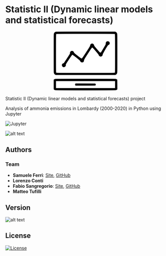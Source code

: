 # Statistic II (Dynamic linear models and statistical forecasts)

<p align="center">
<img src="https://github.com/samuelexferri/unibg-statistic2/blob/master/images/statistic.png" width="200">
</p>

Statistic II (Dynamic linear models and statistical forecasts) project

Analysis of ammonia emissions in Lombardy (2000-2020) in Python using Jupyter

![Jupyter](https://jupyter.org/)

![alt text](https://img.shields.io/badge/Language-Italian-infomrmational?style=for-the-badge)

## Authors

### Team

-   **Samuele Ferri**: [Site](https://samuelexferri.com), [GitHub](https://github.com/samuelexferri)
-   **Lorenzo Conti**
-   **Fabio Sangregorio**: [Site](https://fabio.sangregorio.dev), [GitHub](https://github.com/fabiosangregorio)
-   **Matteo Tufilli**

## Version

![alt text](https://img.shields.io/badge/Version-0.0.1-blue.svg?style=for-the-badge)

## License

[![License](https://img.shields.io/badge/License-MIT_License-blue.svg?style=for-the-badge)](https://badges.mit-license.org)
